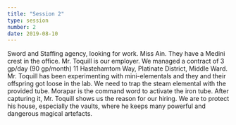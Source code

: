 ```yaml
---
title: "Session 2"
type: session
number: 2
date: 2019-08-10
---
```


Sword and Staffing agency, looking for work. Miss Ain. They have a Medini crest in the office. Mr. Toquill is our employer. We managed a contract of 3 gp/day (90 gp/month) 11 Hastehamtom Way, Platinate District, Middle Ward.
Mr. Toquill has been experimenting with mini-elementals and they and their offspring got loose in the lab. We need to trap the steam elemental with the provided tube. Morapar is the command word to activate the iron tube. After capturing it, Mr. Toquill shows us the reason for our hiring. We are to protect his house, especially the vaults, where he keeps many powerful and dangerous magical artefacts.

